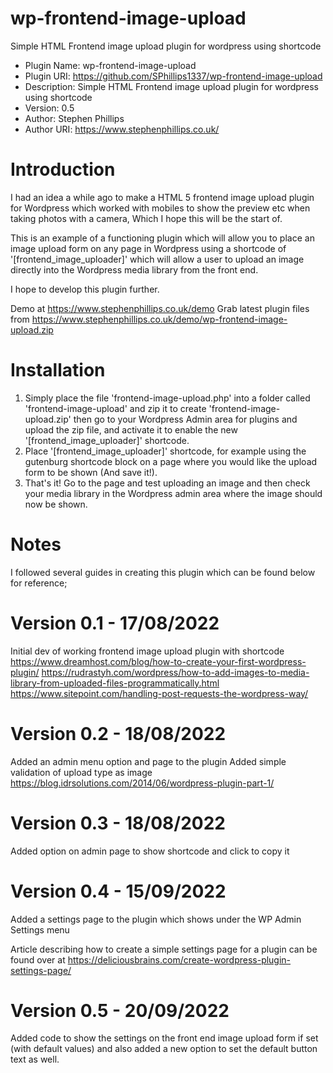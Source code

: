 # wp-frontend-image-upload
Simple HTML Frontend image upload plugin for wordpress using shortcode

* Plugin Name: wp-frontend-image-upload
* Plugin URI: https://github.com/SPhillips1337/wp-frontend-image-upload
* Description: Simple HTML Frontend image upload plugin for wordpress using shortcode
* Version: 0.5
* Author: Stephen Phillips
* Author URI: https://www.stephenphillips.co.uk/

Introduction
============
I had an idea a while ago to make a HTML 5 frontend image upload plugin for Wordpress which worked with mobiles to show the preview etc when taking photos with a camera, Which I hope this will be the start of.

This is an example of a functioning plugin which will allow you to place an image upload form on any page in Wordpress using a shortcode of '[frontend_image_uploader]' which will allow a user to upload an image directly into the Wordpress media library from the front end.

I hope to develop this plugin further.

Demo at https://www.stephenphillips.co.uk/demo
Grab latest plugin files from https://www.stephenphillips.co.uk/demo/wp-frontend-image-upload.zip

Installation
============
1. Simply place the file 'frontend-image-upload.php' into a folder called 'frontend-image-upload' and zip it to create 'frontend-image-upload.zip' then go to your Wordpress Admin area for plugins and upload the zip file, and activate it to enable the new '[frontend_image_uploader]' shortcode.
2. Place '[frontend_image_uploader]' shortcode, for example using the gutenburg shortcode block on a page where you would like the upload form to be shown (And save it!).
3. That's it! Go to the page and test uploading an image and then check your media library in the Wordpress admin area where the image should now be shown.

Notes
=====
I followed several guides in creating this plugin which can be found below for reference;

Version 0.1 - 17/08/2022
===========
Initial dev of working frontend image upload plugin with shortcode
https://www.dreamhost.com/blog/how-to-create-your-first-wordpress-plugin/
https://rudrastyh.com/wordpress/how-to-add-images-to-media-library-from-uploaded-files-programmatically.html
https://www.sitepoint.com/handling-post-requests-the-wordpress-way/

Version 0.2 - 18/08/2022
===========
Added an admin menu option and page to the plugin
Added simple validation of upload type as image
https://blog.idrsolutions.com/2014/06/wordpress-plugin-part-1/

Version 0.3 - 18/08/2022
===========
Added option on admin page to show shortcode and click to copy it

Version 0.4 - 15/09/2022
===========
Added a settings page to the plugin which shows under the WP Admin Settings menu

Article describing how to create a simple settings page for a plugin can be found over at https://deliciousbrains.com/create-wordpress-plugin-settings-page/

Version 0.5 - 20/09/2022
===========
Added code to show the settings on the front end image upload form if set (with default values) and also added a new option to set the default button text as well.